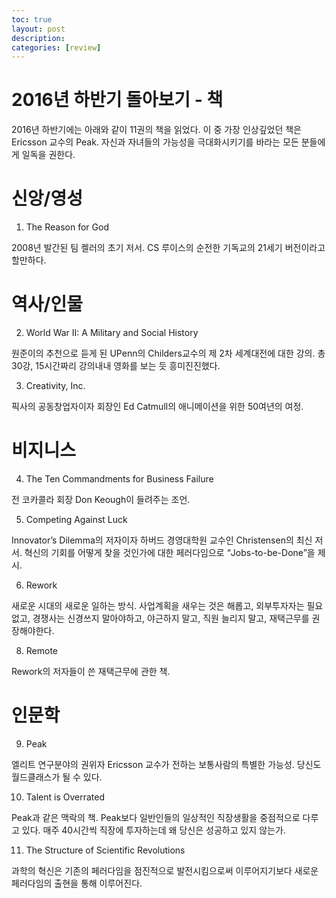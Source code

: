 ```yaml
---
toc: true
layout: post
description:
categories: [review]
---
```

# 2016년 하반기 돌아보기 - 책

2016년 하반기에는  아래와 같이 11권의 책을 읽었다.   이 중 가장 인상깊었던 책은 Ericsson 교수의 Peak.  자신과 자녀들의 가능성을 극대화시키기를 바라는 모든 분들에게 일독을 권한다.

# 신앙/영성

1. The Reason for God

2008년 발간된 팀 켈러의 초기 저서. CS 루이스의 순전한 기독교의 21세기 버전이라고 할만하다.

# 역사/인물

2. World War II: A Military and Social History

원준이의 추천으로 듣게 된 UPenn의 Childers교수의 제 2차 세계대전에 대한 강의. 총 30강, 15시간짜리 강의내내 영화를 보는 듯 흥미진진했다.

3. Creativity, Inc.

픽사의 공동창업자이자 회장인 Ed Catmull의 애니메이션을 위한 50여년의 여정.

# 비지니스

4. The Ten Commandments for Business Failure

전 코카콜라 회장 Don Keough이 들려주는 조언.

5. Competing Against Luck

Innovator’s Dilemma의 저자이자 하버드 경영대학원 교수인 Christensen의 최신 저서. 혁신의 기회를 어떻게 찾을 것인가에 대한 페러다임으로 “Jobs-to-be-Done”을 제시.

6. Rework

새로운 시대의 새로운 일하는 방식.  사업계획을 새우는 것은 해롭고, 외부투자자는 필요없고, 경쟁사는 신경쓰지 말아야하고, 야근하지 말고, 직원 늘리지 말고, 재택근무를 권장해야한다.

8. Remote

Rework의 저자들이 쓴 재택근무에 관한 책.

# 인문학

9. Peak

엘리트 연구분야의 권위자 Ericsson 교수가 전하는 보통사람의 특별한 가능성.  당신도 월드클래스가 될 수 있다.

10. Talent is Overrated

Peak과 같은 맥락의 책.  Peak보다 일반인들의 일상적인 직장생활을 중점적으로 다루고 있다.  매주 40시간씩 직장에 투자하는데 왜 당신은 성공하고 있지 않는가.

11. The Structure of Scientific Revolutions

과학의 혁신은 기존의 페러다임을 점진적으로 발전시킴으로써 이루어지기보다 새로운 페러다임의 출현을 통해 이루어진다.